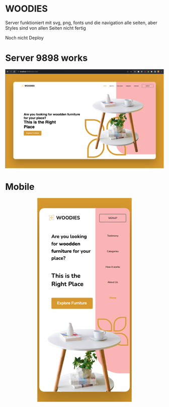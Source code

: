 # WOODIES

Server funktioniert mit svg, png, fonts und die navigation alle seiten,
aber Styles sind von allen Seiten nicht fertig

Noch nicht Deploy

# Server 9898 works

<div>
<img src="./assets/img/readme_server.png" alt="readme" >

</div>

# Mobile

<div align="center">

<img src="./assets/img/readme2.png" alt="readme" width="300px">
</div>
